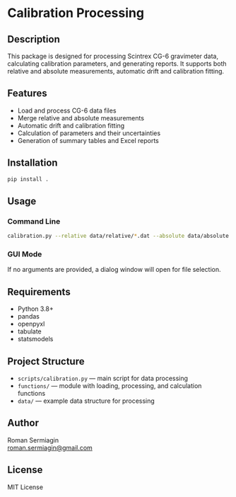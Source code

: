 # Calibration Processing

## Description

This package is designed for processing Scintrex CG-6 gravimeter data, calculating calibration parameters, and generating reports. It supports both relative and absolute measurements, automatic drift and calibration fitting.

## Features

- Load and process CG-6 data files
- Merge relative and absolute measurements
- Automatic drift and calibration fitting
- Calculation of parameters and their uncertainties
- Generation of summary tables and Excel reports

## Installation

```bash
pip install .
```

## Usage

### Command Line

```bash
calibration.py --relative data/relative/*.dat --absolute data/absolute.xlsx
```

### GUI Mode

If no arguments are provided, a dialog window will open for file selection.

## Requirements

- Python 3.8+
- pandas
- openpyxl
- tabulate
- statsmodels

## Project Structure

- `scripts/calibration.py` — main script for data processing
- `functions/` — module with loading, processing, and calculation functions
- `data/` — example data structure for processing

## Author

Roman Sermiagin  
roman.sermiagin@gmail.com

## License

MIT License
